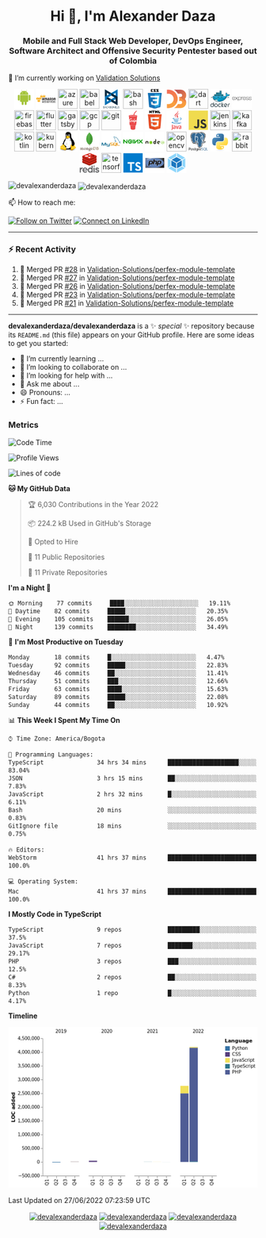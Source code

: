 <h1 align="center">Hi 👋, I'm Alexander Daza</h1>
<h3 align="center">Mobile and Full Stack Web Developer, DevOps Engineer, Software Architect and Offensive Security Pentester based out of Colombia</h3>

🔭 I’m currently working on [Validation Solutions](https://www.validation.global)

<p align="center"><img src="https://raw.githubusercontent.com/devicons/devicon/master/icons/android/android-original-wordmark.svg" title="android" width="40" height="40"/> <img src="https://raw.githubusercontent.com/devicons/devicon/master/icons/amazonwebservices/amazonwebservices-original-wordmark.svg" title="aws" width="40" height="40"/> <img src="https://www.vectorlogo.zone/logos/microsoft_azure/microsoft_azure-icon.svg" title="azure" width="40" height="40"/> <img src="https://www.vectorlogo.zone/logos/babeljs/babeljs-icon.svg" title="babel" width="40" height="40"/> <img src="https://raw.githubusercontent.com/devicons/devicon/master/icons/backbonejs/backbonejs-original-wordmark.svg" title="backbonejs" width="40" height="40"/> <img src="https://www.vectorlogo.zone/logos/gnu_bash/gnu_bash-icon.svg" title="bash" width="40" height="40"/> <img src="https://raw.githubusercontent.com/devicons/devicon/master/icons/css3/css3-original-wordmark.svg" title="css3" width="40" height="40"/> <img src="https://raw.githubusercontent.com/devicons/devicon/master/icons/d3js/d3js-original.svg" title="d3js" width="40" height="40"/> <img src="https://www.vectorlogo.zone/logos/dartlang/dartlang-icon.svg" title="dart" width="40" height="40"/> <img src="https://raw.githubusercontent.com/devicons/devicon/master/icons/docker/docker-original-wordmark.svg" title="docker" width="40" height="40"/> <img src="https://raw.githubusercontent.com/devicons/devicon/master/icons/express/express-original-wordmark.svg" title="express" width="40" height="40"/> <img src="https://www.vectorlogo.zone/logos/firebase/firebase-icon.svg" title="firebase" width="40" height="40"/> <img src="https://www.vectorlogo.zone/logos/flutterio/flutterio-icon.svg" title="flutter" width="40" height="40"/> <img src="https://www.vectorlogo.zone/logos/gatsbyjs/gatsbyjs-icon.svg" title="gatsby" width="40" height="40"/> <img src="https://www.vectorlogo.zone/logos/google_cloud/google_cloud-icon.svg" title="gcp" width="40" height="40"/> <img src="https://www.vectorlogo.zone/logos/git-scm/git-scm-icon.svg" title="git" width="40" height="40"/> <img src="https://raw.githubusercontent.com/devicons/devicon/master/icons/gulp/gulp-plain.svg" title="gulp" width="40" height="40"/> <img src="https://raw.githubusercontent.com/devicons/devicon/master/icons/html5/html5-original-wordmark.svg" title="html5" width="40" height="40"/> <img src="https://raw.githubusercontent.com/devicons/devicon/master/icons/java/java-original-wordmark.svg" title="java" width="40" height="40"/> <img src="https://raw.githubusercontent.com/devicons/devicon/master/icons/javascript/javascript-original.svg" title="javascript" width="40" height="40"/> <img src="https://www.vectorlogo.zone/logos/jenkins/jenkins-icon.svg" title="jenkins" width="40" height="40"/> <img src="https://www.vectorlogo.zone/logos/apache_kafka/apache_kafka-icon.svg" title="kafka" width="40" height="40"/> <img src="https://www.vectorlogo.zone/logos/kotlinlang/kotlinlang-icon.svg" title="kotlin" width="40" height="40"/> <img src="https://www.vectorlogo.zone/logos/kubernetes/kubernetes-icon.svg" title="kubernetes" width="40" height="40"/> <img src="https://raw.githubusercontent.com/devicons/devicon/master/icons/linux/linux-original.svg" title="linux" width="40" height="40"/> <img src="https://raw.githubusercontent.com/devicons/devicon/master/icons/mongodb/mongodb-original-wordmark.svg" title="mongodb" width="40" height="40"/> <img src="https://raw.githubusercontent.com/devicons/devicon/master/icons/mysql/mysql-original-wordmark.svg" title="mysql" width="40" height="40"/> <img src="https://raw.githubusercontent.com/devicons/devicon/master/icons/nginx/nginx-original.svg" title="nginx" width="40" height="40"/> <img src="https://raw.githubusercontent.com/devicons/devicon/master/icons/nodejs/nodejs-original-wordmark.svg" title="nodejs" width="40" height="40"/> <img src="https://www.vectorlogo.zone/logos/opencv/opencv-icon.svg" title="opencv" width="40" height="40"/> <img src="https://raw.githubusercontent.com/devicons/devicon/master/icons/postgresql/postgresql-original-wordmark.svg" title="postgresql" width="40" height="40"/> <img src="https://raw.githubusercontent.com/devicons/devicon/master/icons/python/python-original.svg" title="python" width="40" height="40"/> <img src="https://www.vectorlogo.zone/logos/rabbitmq/rabbitmq-icon.svg" title="rabbitMQ" width="40" height="40"/> <img src="https://raw.githubusercontent.com/devicons/devicon/master/icons/redis/redis-original-wordmark.svg" title="redis" width="40" height="40"/> <img src="https://www.vectorlogo.zone/logos/tensorflow/tensorflow-icon.svg" title="tensorflow" width="40" height="40"/> <img src="https://raw.githubusercontent.com/devicons/devicon/master/icons/typescript/typescript-original.svg" title="typescript" width="40" height="40"/> <img src="https://raw.githubusercontent.com/devicons/devicon/master/icons/php/php-original.svg" title="typescript" width="40" height="40"/> <img src="https://raw.githubusercontent.com/devicons/devicon/master/icons/webpack/webpack-original.svg" title="webpack" width="40" height="40"/></p><p><img align="left" src="https://github-readme-stats.vercel.app/api/top-langs/?username=devalexanderdaza&layout=compact&hide=html" title="devalexanderdaza" /></p>

<p>&nbsp;<img align="center" src="https://github-readme-stats.vercel.app/api?username=devalexanderdaza&show_icons=true&count_private=true" alt="devalexanderdaza" /></p>

📫 How to reach me:

[![Follow on Twitter](https://img.shields.io/badge/--twitter?label=Twitter&logo=Twitter&style=social)](https://twitter.com/devalexanderdaz) [![Connect on LinkedIn](https://img.shields.io/badge/--linkedin?label=LinkedIn&logo=LinkedIn&style=social)](https://www.linkedin.com/in/alexander-daza-50a925147/)

---

### ⚡ Recent Activity

<!--START_SECTION:activity-->
1. 🎉 Merged PR [#28](https://github.com/Validation-Solutions/perfex-module-template/pull/28) in [Validation-Solutions/perfex-module-template](https://github.com/Validation-Solutions/perfex-module-template)
2. 🎉 Merged PR [#27](https://github.com/Validation-Solutions/perfex-module-template/pull/27) in [Validation-Solutions/perfex-module-template](https://github.com/Validation-Solutions/perfex-module-template)
3. 🎉 Merged PR [#26](https://github.com/Validation-Solutions/perfex-module-template/pull/26) in [Validation-Solutions/perfex-module-template](https://github.com/Validation-Solutions/perfex-module-template)
4. 🎉 Merged PR [#23](https://github.com/Validation-Solutions/perfex-module-template/pull/23) in [Validation-Solutions/perfex-module-template](https://github.com/Validation-Solutions/perfex-module-template)
5. 🎉 Merged PR [#21](https://github.com/Validation-Solutions/perfex-module-template/pull/21) in [Validation-Solutions/perfex-module-template](https://github.com/Validation-Solutions/perfex-module-template)
<!--END_SECTION:activity-->

---

**devalexanderdaza/devalexanderdaza** is a ✨ _special_ ✨ repository because its `README.md` (this file) appears on your
GitHub profile. Here are some ideas to get you started:

- 🌱 I’m currently learning ...
- 👯 I’m looking to collaborate on ...
- 🤔 I’m looking for help with ...
- 💬 Ask me about ...
- 😄 Pronouns: ...
- ⚡ Fun fact: ...

### Metrics

<!--START_SECTION:waka-->
![Code Time](http://img.shields.io/badge/Code%20Time-398%20hrs%204%20mins-blue)

![Profile Views](http://img.shields.io/badge/Profile%20Views-0-blue)

![Lines of code](https://img.shields.io/badge/From%20Hello%20World%20I%27ve%20Written-7%20Million%20lines%20of%20code-blue)

**🐱 My GitHub Data** 

> 🏆 6,030 Contributions in the Year 2022
 > 
> 📦 224.2 kB Used in GitHub's Storage 
 > 
> 💼 Opted to Hire
 > 
> 📜 11 Public Repositories 
 > 
> 🔑 11 Private Repositories  
 > 
**I'm a Night 🦉** 

```text
🌞 Morning    77 commits     ████░░░░░░░░░░░░░░░░░░░░░   19.11% 
🌆 Daytime    82 commits     █████░░░░░░░░░░░░░░░░░░░░   20.35% 
🌃 Evening    105 commits    ██████░░░░░░░░░░░░░░░░░░░   26.05% 
🌙 Night      139 commits    ████████░░░░░░░░░░░░░░░░░   34.49%

```
📅 **I'm Most Productive on Tuesday** 

```text
Monday       18 commits     █░░░░░░░░░░░░░░░░░░░░░░░░   4.47% 
Tuesday      92 commits     █████░░░░░░░░░░░░░░░░░░░░   22.83% 
Wednesday    46 commits     ██░░░░░░░░░░░░░░░░░░░░░░░   11.41% 
Thursday     51 commits     ███░░░░░░░░░░░░░░░░░░░░░░   12.66% 
Friday       63 commits     ████░░░░░░░░░░░░░░░░░░░░░   15.63% 
Saturday     89 commits     █████░░░░░░░░░░░░░░░░░░░░   22.08% 
Sunday       44 commits     ██░░░░░░░░░░░░░░░░░░░░░░░   10.92%

```


📊 **This Week I Spent My Time On** 

```text
⌚︎ Time Zone: America/Bogota

💬 Programming Languages: 
TypeScript               34 hrs 34 mins      ████████████████████░░░░░   83.04% 
JSON                     3 hrs 15 mins       ██░░░░░░░░░░░░░░░░░░░░░░░   7.83% 
JavaScript               2 hrs 32 mins       █░░░░░░░░░░░░░░░░░░░░░░░░   6.11% 
Bash                     20 mins             ░░░░░░░░░░░░░░░░░░░░░░░░░   0.83% 
GitIgnore file           18 mins             ░░░░░░░░░░░░░░░░░░░░░░░░░   0.75%

🔥 Editors: 
WebStorm                 41 hrs 37 mins      █████████████████████████   100.0%

💻 Operating System: 
Mac                      41 hrs 37 mins      █████████████████████████   100.0%

```

**I Mostly Code in TypeScript** 

```text
TypeScript               9 repos             █████████░░░░░░░░░░░░░░░░   37.5% 
JavaScript               7 repos             ███████░░░░░░░░░░░░░░░░░░   29.17% 
PHP                      3 repos             ███░░░░░░░░░░░░░░░░░░░░░░   12.5% 
C#                       2 repos             ██░░░░░░░░░░░░░░░░░░░░░░░   8.33% 
Python                   1 repo              █░░░░░░░░░░░░░░░░░░░░░░░░   4.17%

```


**Timeline**

![Chart not found](https://raw.githubusercontent.com/devalexanderdaza/devalexanderdaza/main/charts/bar_graph.png) 


 Last Updated on 27/06/2022 07:23:59 UTC
<!--END_SECTION:waka-->

<p align="center">
<a href="https://www.alexanderdaza.com" target="blank"><img align="center" src="https://cdn.jsdelivr.net/npm/simple-icons@3.0.1/icons/googlechrome.svg" alt="devalexanderdaza" height="30" width="30" /></a>
<a href="https://dev.to/devalexanderdaza" target="blank"><img align="center" src="https://cdn.jsdelivr.net/npm/simple-icons@3.0.1/icons/dev-dot-to.svg" alt="devalexanderdaza" height="30" width="30" /></a>
<a href="https://www.linkedin.com/in/alexander-daza-50a925147/" target="blank"><img align="center" src="https://cdn.jsdelivr.net/npm/simple-icons@3.0.1/icons/linkedin.svg" alt="devalexanderdaza" height="30" width="30" /></a>
<a href="https://twitter.com/devalexanderdaza" target="blank"><img align="center" src="https://cdn.jsdelivr.net/npm/simple-icons@3.0.1/icons/twitter.svg" alt="devalexanderdaza" height="30" width="30" /></a>
</p>
